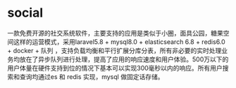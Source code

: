 # social
一款免费开源的社交系统软件，主要支持的应用是类似于小圈，面具公园，糖果空间这样的运营模式，采用laravel5.8 + mysql8.0 + elasticsearch 6.8 + redis6.0 + docker + 队列 ，支持负载均衡和平行扩展分库分表，所有非必要的实时处理业务均放在了异步队列进行处理，提高了应用的响应速度和用户体验。500万以下的用户体量在硬件支持到位的情况下基本可以实现300毫秒以内的响应。所有用户搜索和查询均通过es 和 redis 实现，mysql 做固定话存储。
